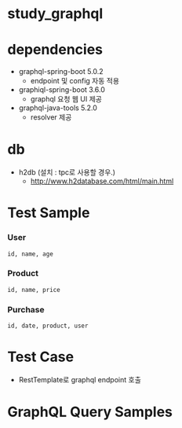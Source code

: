 # study_graphql

# dependencies
- graphql-spring-boot 5.0.2
    - endpoint 및 config 자동 적용
- graphiql-spring-boot 3.6.0
    - graphql 요청 웹 UI 제공
- graphql-java-tools 5.2.0
    - resolver 제공

# db
- h2db (설치 : tpc로 사용할 경우.)
    - http://www.h2database.com/html/main.html
    
    
# Test Sample
### User
`
    id, name, age
`
### Product
`
    id, name, price
`
### Purchase
`
    id, date, product, user
`

# Test Case
- RestTemplate로 graphql endpoint 호출

# GraphQL Query Samples
